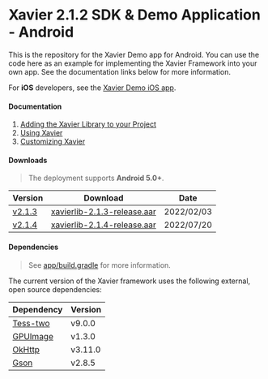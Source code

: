 # Xavier 2.1.2 SDK & Demo Application - Android
This is the repository for the Xavier Demo app for Android. You can use the code here as an example for implementing the Xavier Framework into your own app.
See the documentation links below for more information.

For **iOS** developers, see the [Xavier Demo iOS app](https://github.com/BlackSharkTech/xavier-demo-ios).

#### Documentation

1. [Adding the Xavier Library to your Project](./documentation/adding-xavier.md)
1. [Using Xavier](./documentation/using-xavier.md)
1. [Customizing Xavier](./documentation/customization.md)

#### Downloads
> The deployment supports **Android 5.0+**.

| Version | Download | Date |
|---------|----------|------|
| [v2.1.3](./documentation/release-notes.md#2.1.3) | [xavierlib-2.1.3-release.aar](./downloads/v2.1.3/xavierlib-2.1.3-release.aar) | 2022/02/03|
| [v2.1.4](./documentation/release-notes.md#2.1.4) | [xavierlib-2.1.4-release.aar](./downloads/v2.1.4/xavierlib-2.1.4-release.aar) | 2022/07/20|
#### Dependencies
> See [app/build.gradle](./xavier-demo/app/build.gradle) for more information.

The current version of the Xavier framework uses the following external, open source dependencies:

| Dependency | Version |
|------------|---------|
| [Tess-two](https://github.com/rmtheis/tess-two) | v9.0.0 |
| [GPUImage](https://github.com/cats-oss/android-gpuimage) | v1.3.0 |
| [OkHttp](https://github.com/square/okhttp)   | v3.11.0|
| [Gson](https://github.com/google/gson)     | v2.8.5 |
